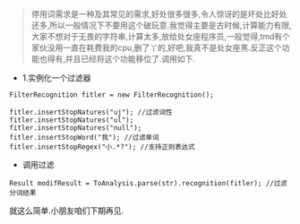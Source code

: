 > 停用词需求是一种及其常见的需求,好处很多很多,令人惊讶的是坏处比好处还多,所以一般情况下不要用这个破玩意.我觉得主要是古时候,计算能力有限,大家不想对于无畏的字符串,计算太多,放给处女座程序员,一般觉得,tmd有个家伙没用一直在耗费我的cpu,删了丫的,好吧,我真不是处女座黑.反正这个功能也得有,并且已经将这个功能移位了.调用如下.

* 1.实例化一个过滤器

```
FilterRecognition fitler = new FilterRecognition();

fitler.insertStopNatures("uj"); //过滤词性
fitler.insertStopNatures("ul");
fitler.insertStopNatures("null");
fitler.insertStopWord("我"); //过滤单词
fitler.insertStopRegex("小.*?"); //支持正则表达式
```
* 调用过滤

````
Result modifResult = ToAnalysis.parse(str).recognition(fitler); //过滤分词结果
````

就这么简单.小朋友咱们下期再见.